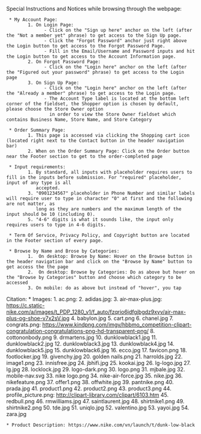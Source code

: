 Special Instructions and Notices while browsing through the webpage:

     * My Account Page:
            1. On Login Page:
                  - Click on the "Sign up here" anchor on the left (after the "Not a member yet" phrase) to get access to the Sign Up page.
                  - Click the "Forgot Password" anchor just right above the Login button to get access to the Forgot Password Page.
                  - Fill in the Email/Username and Password inputs and hit the Login button to get access to the Account Information page.
            2. On Forgot Password Page:
                  - Click on the "Login here" anchor on the left (after the "Figured out your password" phrase) to get access to the Login page
            3. On Sign Up Page:
                  - Click on the "Login here" anchor on the left (after the "Already a member" phrase) to get access to the Login page.
                  - The Account Type label is located at the bottom left corner of the fieldset, the Shopper option is chosen by default, please choose the Store Owner option
                    in order to view the Store Owner fieldset which contains Business Name, Store Name, and Store Category
                 
     * Order Summary Page: 
            1. This page is accessed via clicking the Shopping cart icon (located right next to the Contact button in the header navigation bar)
            2. When on the Order Summary Page: Click on the Order button near the Footer section to get to the order-completed page
      
     * Input requirements: 
            1. By standard, all inputs with placeholder requires users to fill in the inputs before submission. For "required" placeholder, input of any type is all
               accepted.
            3. "0901234567" placeholder in Phone Number and similar labels will require user to type in character "0" at first and the following are not matter, as
               long as they are numbers and the maximum length of the input should be 10 (including 0).
            5. "4-6" digits is what it sounds like, the input only requires users to type in 4-6 digits.
            
     * Term Of Service, Privacy Policy, and Copyright button are located in the Footer section of every page.
      
     * Browse by Name and Brose by Categories:
            1.  On desktop: Browse by Name: Hover on the Browse button in the header navigation bar and click on the "Browse by Name" button to get access the the page
            2.  On desktop: Browse by Categories: Do as above but hover on the "Browse by Categories" button and choose which category to be accessed
            3. On mobile: do as above but instead of "hover", you tap
       
      
Citation:
     * Images:
            1. ac.png: 
            2. adidas.jpg: 
            3. air-max-plus.jpg: https://c.static-nike.com/a/images/t_PDP_1280_v1/f_auto/fzqrio6jdfgjbgdz9xyv/air-max-plus-og-shoe-v7x2sV.jpg
            4. babylon.jpg
            5. cart.png
            6. chanel.jpg
            7. congrats.png: https://www.kindpng.com/imgv/hbbmo_competition-clipart-congratulation-congratulations-png-hd-transparent-png/
            8. cottononbody.png
            9. drmartens.jpg
            10. dunklowblack1.jpg
            11. dunklowblack2.jpg
            12. dunklowblack3.jpg
            13. dunklowblack4.jpg
            14. dunklowblack5.jpg 
            15. dunklowblack6.jpg
            16. ecco.jpg
            17. favicon.png
            18. footlocker.jpg
            19. givenchy.jpg
            20. golden nails.png
            21. harrolds.jpg
            22. image1.png
            23. innisfree.jpg
            24. jbhifi.jpg
            25. kookai.jpg
            26. lg-logo.jpg
            27. lg.jpg
            28. locklock.jpg
            29. logo-dark.png
            30. logo.png
            31. mjbale.jpg
            32. mobile-nav.svg
            33. nike logo.png
            34. nike-air-force.jpg
            35. nike.jpg
            36. nikefeature.png
            37. offer1.png
            38. offwhite.jpg
            39. pantnike.png
            40. prada.jpg
            41. product1.png
            42. product2.png
            43. product3.png
            44. profile_picture.png: http://clipart-library.com/clipart/6103.htm
            45. redbull.png
            46. rmwilliams.jpg
            47. saintlaurent.jpg
            48. shirtnike1.png
            49. shirtnike2.png
            50. tde.jpg
            51. uniqlo.jpg
            52. valentino.jpg
            53. yayoi.jpg
            54. zara.jpg

	* Product Description: https://www.nike.com/vn/launch/t/dunk-low-black
	
